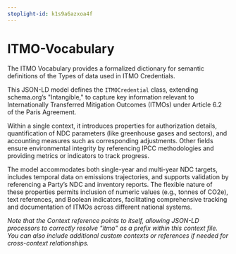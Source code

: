 ```yaml
---
stoplight-id: k1s9a6azxoa4f
---
```


# ITMO-Vocabulary

The ITMO Vocabulary provides a formalized dictionary for semantic definitions of the Types of data used in ITMO Credentials.

This JSON-LD model defines the `ITMOCredential` class, extending schema.org’s "Intangible," to capture key information relevant to Internationally Transferred Mitigation Outcomes (ITMOs) under Article 6.2 of the Paris Agreement. 

Within a single context, it introduces properties for authorization details, quantification of NDC parameters (like greenhouse gases and sectors), and accounting measures such as corresponding adjustments. Other fields ensure environmental integrity by referencing IPCC methodologies and providing metrics or indicators to track progress. 

The model accommodates both single-year and multi-year NDC targets, includes temporal data on emissions trajectories, and supports validation by referencing a Party’s NDC and inventory reports. The flexible nature of these properties permits inclusion of numeric values (e.g., tonnes of CO2e), text references, and Boolean indicators, facilitating comprehensive tracking and documentation of ITMOs across different national systems.

*Note that the Context reference points to itself, allowing JSON-LD processors to correctly resolve "itmo" as a prefix within this context file. You can also include additional custom contexts or references if needed for cross-context relationships.*
